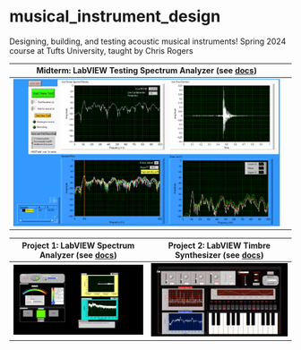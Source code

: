 # musical_instrument_design
Designing, building, and testing acoustic musical instruments!
Spring 2024 course at Tufts University, taught by Chris Rogers

| **Midterm:** LabVIEW Testing Spectrum Analyzer (see [docs](https://rosekitz.notion.site/LabVIEW-Spectrum-Analyzer-2ef7510fb96545e8af5738736973dc96)) |  |
| ------------ | ------------ |
| ![LabVIEW Testing Spectrum Analyzer](images/spectrum_analyzer_for_testing_frontpanel.png) |  |

| **Project 1:** LabVIEW Spectrum Analyzer (see [docs](https://rosekitz.notion.site/LabVIEW-Spectrum-Analyzer-2ef7510fb96545e8af5738736973dc96)) | **Project 2:** LabVIEW Timbre Synthesizer (see [docs](https://rosekitz.notion.site/LabVIEW-Synthesizer-bfbf380b23424df68861fbed7e76fd21)) |
| ------------ | ------------ |
| ![LabVIEW Spectrum Analyzer](images/spectrum_analyzer_frontpanel.png) | ![LabVIEW Timbre Synthesizer](images/timbre_synthesizer_labivew_frontpanel.png) |
